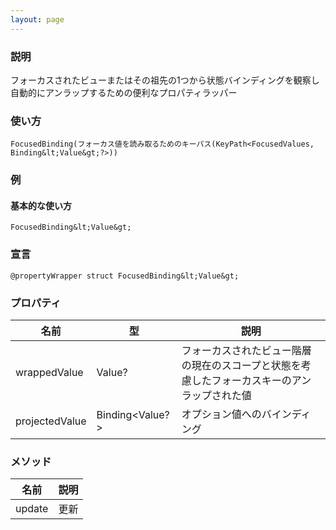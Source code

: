 ```yaml
---
layout: page
---
```


### 説明

フォーカスされたビューまたはその祖先の1つから状態バインディングを観察し自動的にアンラップするための便利なプロパティラッパー

### 使い方

    FocusedBinding(フォーカス値を読み取るためのキーパス(KeyPath<FocusedValues, Binding&lt;Value&gt;?>))

### 例

#### 基本的な使い方

    FocusedBinding&lt;Value&gt;

### 宣言

    @propertyWrapper struct FocusedBinding&lt;Value&gt;

### プロパティ

| 名前             | 型                  | 説明                                             |
| -------------- | ------------------ | ---------------------------------------------- |
| wrappedValue   | Value?             | フォーカスされたビュー階層の現在のスコープと状態を考慮したフォーカスキーのアンラップされた値 |
| projectedValue | Binding&lt;Value?> | オプション値へのバインディング                                |

### メソッド

| 名前     | 説明  |
| ------ | --- |
| update | 更新  |
